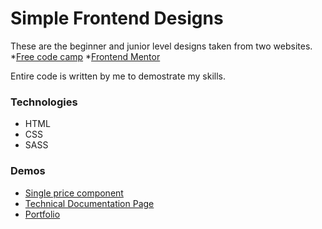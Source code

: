 # Simple Frontend Designs

These are the beginner and junior level designs taken from two websites.
*[Free code camp](https://www.freecodecamp.org/)
*[Frontend Mentor](https://www.frontendmentor.io/)

Entire code is written by me to demostrate my skills.

### Technologies
* HTML
* CSS
* SASS

### Demos
* [Single price component](https://codepen.io/naumannazir/full/qBOYywr)
* [Technical Documentation Page](https://codepen.io/naumannazir/full/QWwajNd)
* [Portfolio](https://codepen.io/naumannazir/full/vYEVqWG)

<!-- ..* [Single price component](https://codepen.io/naumannazir/full/qBOYywr)
..* [Single price component](https://codepen.io/naumannazir/full/qBOYywr)
..* [Single price component](https://codepen.io/naumannazir/full/qBOYywr) -->
